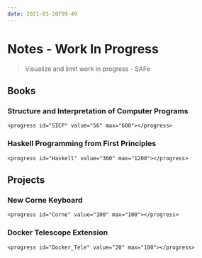 ```yaml
---
date: 2021-03-28T09:49
---
```


# Notes - Work In Progress

> Visualize and limit work in progress - SAFe

## Books

### Structure and Interpretation of Computer Programs
``` {=html}
<progress id="SICP" value="56" max="600"></progress>
```

### Haskell Programming from First Principles
``` {=html}
<progress id="Haskell" value="360" max="1200"></progress>
```

## Projects

### New Corne Keyboard
``` {=html}
<progress id="Corne" value="100" max="100"></progress>
```

### Docker Telescope Extension
``` {=html}
<progress id="Docker_Tele" value="20" max="100"></progress>
```
